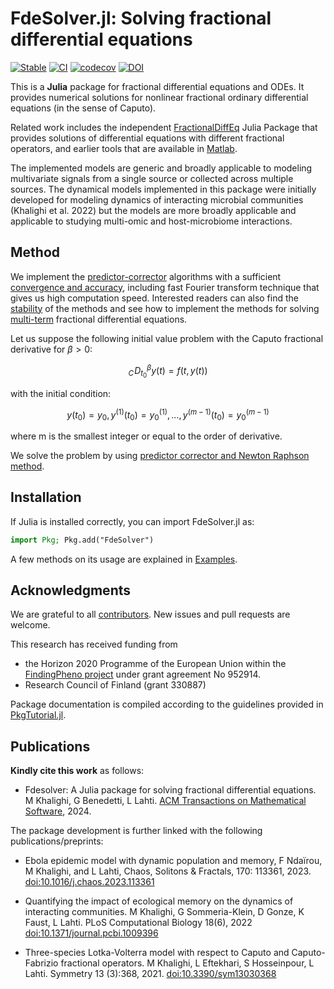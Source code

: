 # FdeSolver.jl: Solving fractional differential equations

[![Stable](https://img.shields.io/badge/docs-stable-blue.svg)](https://juliaturkudatascience.github.io/FdeSolver.jl/stable/readme/)
[![CI](https://github.com/JuliaTurkuDataScience/FdeSolver.jl/actions/workflows/CI.yml/badge.svg?branch=main)](https://github.com/JuliaTurkuDataScience/FdeSolver.jl/actions/workflows/CI.yml)
[![codecov](https://codecov.io/gh/JuliaTurkuDataScience/FdeSolver.jl/branch/main/graph/badge.svg?token=SJ5F6RQ31P)](https://codecov.io/gh/JuliaTurkuDataScience/FdeSolver.jl)
[![DOI](https://zenodo.org/badge/DOI/10.5281/zenodo.5906103.svg)](https://doi.org/10.5281/zenodo.5906103)

This is a **Julia** package for fractional differential equations and ODEs. It provides numerical solutions for nonlinear fractional ordinary differential equations (in the sense of Caputo).

Related work includes the independent [FractionalDiffEq](https://github.com/SciFracX/FractionalDiffEq.jl) Julia Package that provides solutions of differential equations with different fractional operators, and earlier tools that are available in [Matlab](https://www.dm.uniba.it/members/garrappa/software).

The implemented models are generic and broadly applicable to modeling
multivariate signals from a single source or collected across multiple
sources. The dynamical models implemented in this package were
initially developed for modeling dynamics of interacting microbial
communities (Khalighi et al. 2022) but the models are more broadly
applicable and applicable to studying multi-omic and host-microbiome
interactions.



## Method

We implement the [predictor-corrector](https://doi.org/10.1023/A:1016592219341) algorithms with a sufficient [convergence and accuracy](https://doi.org/10.1023/B:NUMA.0000027736.85078.be), including fast Fourier transform technique that gives us high computation speed. Interested readers can also find the [stability](https://doi.org/10.1080/00207160802624331) of the methods and see how to implement the methods for solving [multi-term](https://doi.org/10.1007/s00607-003-0033-3) fractional differential equations.

Let us suppose the following initial value problem with the Caputo fractional derivative for  $\beta>0$:

```math
{}_{C}\!D_{t_0}^{\beta}y(t)=f(t,y(t))
```

with the initial condition:
```math
y(t_0)=y_0,y^{(1)}(t_0)=y^{(1)}_0,...,y^{(m-1)}(t_0)=y^{(m-1)}_0
```
where m is the smallest integer or equal to the order of derivative.

We solve the problem by using [predictor corrector and Newton Raphson method](https://www.mdpi.com/2227-7390/6/2/16#).


## Installation
If Julia is installed correctly, you can import FdeSolver.jl as:

```julia
import Pkg; Pkg.add("FdeSolver")
```

A few methods on its usage are explained in [Examples](https://juliaturkudatascience.github.io/FdeSolver.jl/stable/examples/).


## Acknowledgments

We are grateful to all [contributors](https://github.com/JuliaTurkuDataScience/FdeSolver.jl/graphs/contributors). New issues and pull requests are welcome.

This research has received funding from
 * the Horizon 2020 Programme of the European Union within the [FindingPheno project](https://www.findingpheno.eu/) under grant agreement No 952914.
 * Research Council of Finland (grant 330887)

 Package documentation is compiled according to the guidelines provided in [PkgTutorial.jl](https://juliaturkudatascience.github.io/PkgTutorial.jl/dev/).

## Publications

**Kindly cite this work** as follows:

- Fdesolver: A Julia package for solving fractional differential equations. M Khalighi, G Benedetti, L Lahti. [ACM Transactions on Mathematical Software](https://doi.org/10.1145/3680280), 2024.


The package development is further linked with the following publications/preprints:

- Ebola epidemic model with dynamic population and memory, F Ndaïrou, M Khalighi, and L Lahti, Chaos, Solitons \& Fractals, 170: 113361, 2023. [doi:10.1016/j.chaos.2023.113361](https://doi.org/10.1016/j.chaos.2023.113361)

- Quantifying the impact of ecological memory on the dynamics of interacting communities. M Khalighi, G Sommeria-Klein, D Gonze, K Faust, L Lahti. PLoS Computational Biology 18(6), 2022 [doi:10.1371/journal.pcbi.1009396](https://doi.org/10.1371/journal.pcbi.1009396)

- Three-species Lotka-Volterra model with respect to Caputo and Caputo-Fabrizio fractional operators. M Khalighi, L Eftekhari, S Hosseinpour, L Lahti. Symmetry 13 (3):368, 2021. [doi:10.3390/sym13030368](https://doi.org/10.3390/sym13030368)






